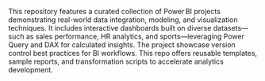 This repository features a curated collection of Power BI projects demonstrating real-world data integration, modeling, and visualization techniques. It includes interactive dashboards built on diverse datasets—such as sales performance, HR analytics, and sports—leveraging Power Query and DAX for calculated insights. The project showcase version control best practices for BI workflows. This repo offers reusable templates, sample reports, and transformation scripts to accelerate analytics development. 
